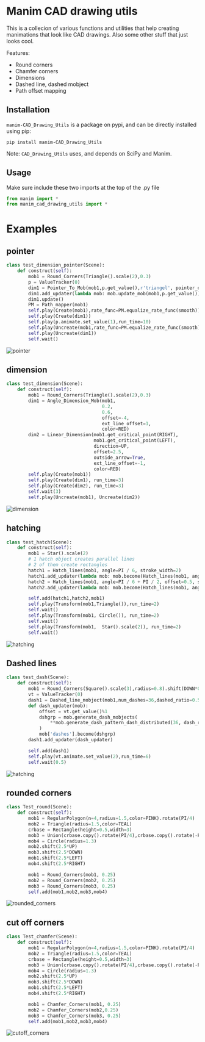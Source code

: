 # Manim CAD drawing utils

This is a collecion of various functions and utilities that help creating manimations that look like CAD drawings.
Also some other stuff that just looks cool.

Features:
- Round corners
- Chamfer corners
- Dimensions
- Dashed line, dashed mobject
- Path offset mapping


## Installation
`manim-CAD_Drawing_Utils` is a package on pypi, and can be directly installed using pip:
```
pip install manim-CAD_Drawing_Utils
```
Note: `CAD_Drawing_Utils` uses, and depends on SciPy and Manim.

## Usage
Make sure include these two imports at the top of the .py file
```py
from manim import *
from manim_cad_drawing_utils import *
```

# Examples

## pointer

```py
class test_dimension_pointer(Scene):
    def construct(self):
        mob1 = Round_Corners(Triangle().scale(2),0.3)
        p = ValueTracker(0)
        dim1 = Pointer_To_Mob(mob1,p.get_value(),r'triangel', pointer_offset=0.2)
        dim1.add_updater(lambda mob: mob.update_mob(mob1,p.get_value()))
        dim1.update()
        PM = Path_mapper(mob1)
        self.play(Create(mob1),rate_func=PM.equalize_rate_func(smooth))
        self.play(Create(dim1))
        self.play(p.animate.set_value(1),run_time=10)
        self.play(Uncreate(mob1,rate_func=PM.equalize_rate_func(smooth)))
        self.play(Uncreate(dim1))
        self.wait()


```
![pointer](/media/examples/pointer_triangel.gif)


## dimension

```py
class test_dimension(Scene):
    def construct(self):
        mob1 = Round_Corners(Triangle().scale(2),0.3)
        dim1 = Angle_Dimension_Mob(mob1,
                                   0.2,
                                   0.6,
                                   offset=-4,
                                   ext_line_offset=1,
                                   color=RED)
        dim2 = Linear_Dimension(mob1.get_critical_point(RIGHT),
                                mob1.get_critical_point(LEFT),
                                direction=UP,
                                offset=2.5,
                                outside_arrow=True,
                                ext_line_offset=-1,
                                color=RED)
        self.play(Create(mob1))
        self.play(Create(dim1), run_time=3)
        self.play(Create(dim2), run_time=3)
        self.wait(3)
        self.play(Uncreate(mob1), Uncreate(dim2))

```
![dimension](/media/examples/test_dimension.gif)

## hatching

```py
class test_hatch(Scene):
    def construct(self):
        mob1 = Star().scale(2)
        # 1 hatch object creates parallel lines
        # 2 of them create rectangles
        hatch1 = Hatch_lines(mob1, angle=PI / 6, stroke_width=2)
        hatch1.add_updater(lambda mob: mob.become(Hatch_lines(mob1, angle=PI / 6, stroke_width=2)))
        hatch2 = Hatch_lines(mob1, angle=PI / 6 + PI / 2, offset=0.5, stroke_width=2)
        hatch2.add_updater(lambda mob: mob.become(Hatch_lines(mob1, angle=PI / 6 + PI / 2, offset=0.5, stroke_width=2)))

        self.add(hatch1,hatch2,mob1)
        self.play(Transform(mob1,Triangle()),run_time=2)
        self.wait()
        self.play(Transform(mob1, Circle()), run_time=2)
        self.wait()
        self.play(Transform(mob1,  Star().scale(2)), run_time=2)
        self.wait()
```
![hatching](/media/examples/hatches.gif)


## Dashed lines
```py
class test_dash(Scene):
    def construct(self):
        mob1 = Round_Corners(Square().scale(3),radius=0.8).shift(DOWN*0)
        vt = ValueTracker(0)
        dash1 = Dashed_line_mobject(mob1,num_dashes=36,dashed_ratio=0.5,dash_offset=0)
        def dash_updater(mob):
            offset = vt.get_value()%1
            dshgrp = mob.generate_dash_mobjects(
                **mob.generate_dash_pattern_dash_distributed(36, dash_ratio=0.5, offset=offset)
            )
            mob['dashes'].become(dshgrp)
        dash1.add_updater(dash_updater)

        self.add(dash1)
        self.play(vt.animate.set_value(2),run_time=6)
        self.wait(0.5)
```
![hatching](/media/examples/dashes.gif)

## rounded corners 

```py
class Test_round(Scene):
    def construct(self):
        mob1 = RegularPolygon(n=4,radius=1.5,color=PINK).rotate(PI/4)
        mob2 = Triangle(radius=1.5,color=TEAL)
        crbase = Rectangle(height=0.5,width=3)
        mob3 = Union(crbase.copy().rotate(PI/4),crbase.copy().rotate(-PI/4),color=BLUE)
        mob4 = Circle(radius=1.3)
        mob2.shift(2.5*UP)
        mob3.shift(2.5*DOWN)
        mob1.shift(2.5*LEFT)
        mob4.shift(2.5*RIGHT)

        mob1 = Round_Corners(mob1, 0.25)
        mob2 = Round_Corners(mob2, 0.25)
        mob3 = Round_Corners(mob3, 0.25)
        self.add(mob1,mob2,mob3,mob4)
```
![rounded_corners](/media/examples/round_corners.png)

## cut off corners

```py
class Test_chamfer(Scene):
    def construct(self):
        mob1 = RegularPolygon(n=4,radius=1.5,color=PINK).rotate(PI/4)
        mob2 = Triangle(radius=1.5,color=TEAL)
        crbase = Rectangle(height=0.5,width=3)
        mob3 = Union(crbase.copy().rotate(PI/4),crbase.copy().rotate(-PI/4),color=BLUE)
        mob4 = Circle(radius=1.3)
        mob2.shift(2.5*UP)
        mob3.shift(2.5*DOWN)
        mob1.shift(2.5*LEFT)
        mob4.shift(2.5*RIGHT)

        mob1 = Chamfer_Corners(mob1, 0.25)
        mob2 = Chamfer_Corners(mob2,0.25)
        mob3 = Chamfer_Corners(mob3, 0.25)
        self.add(mob1,mob2,mob3,mob4)

```
![cutoff_corners](/media/examples/cutoff_corners.png)